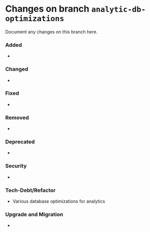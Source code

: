 # Changes on branch `analytic-db-optimizations`
Document any changes on this branch here.
### Added
- 

### Changed
- 

### Fixed
- 

### Removed
- 

### Deprecated
- 

### Security
- 

### Tech-Debt/Refactor
- Various database optimizations for analytics 

### Upgrade and Migration
- 
